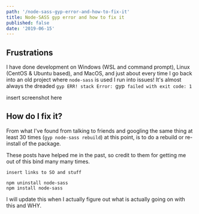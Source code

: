 ```yaml
---
path: '/node-sass-gyp-error-and-how-to-fix-it'
title: Node-SASS gyp error and how to fix it
published: false
date: '2019-06-15'
---
```


## Frustrations
I have done development on Windows (WSL and command prompt), Linux (CentOS & Ubuntu based), and MacOS, and just about every time I go back into an old project where `node-sass` is used I run into issues! It's almost always the dreaded `gyp ERR! stack Error: `gyp` failed with exit code: 1`

insert screenshot here

## How do I fix it?
From what I've found from talking to friends and googling the same thing at least 30 times (`gyp node-sass rebuild`) at this point, is to do a rebuild or re-install of the package.

These posts have helped me in the past, so credit to them for getting me out of this bind many many times.
```
insert links to SO and stuff
```

```
npm uninstall node-sass
npm install node-sass
```

I will update this when I actually figure out what is actually going on with this and WHY.